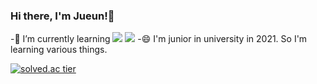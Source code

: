 ### Hi there, I'm Jueun!👋

-🌱 I’m currently learning <img src="https://img.shields.io/badge/C++-00599C?style=flat-square&logo=C%2B%2B&logoColor=white"/></a> <img src="https://img.shields.io/badge/Kotlin-0095D5?style=flat-square&logo=Kotlin&logoColor=white"/></a>
-😄 I'm junior in university in 2021. So I'm learning various things.

[![solved.ac tier](http://mazassumnida.wtf/api/generate_badge?boj=dlwndms0812)](https://solved.ac/dlwndms0812)



